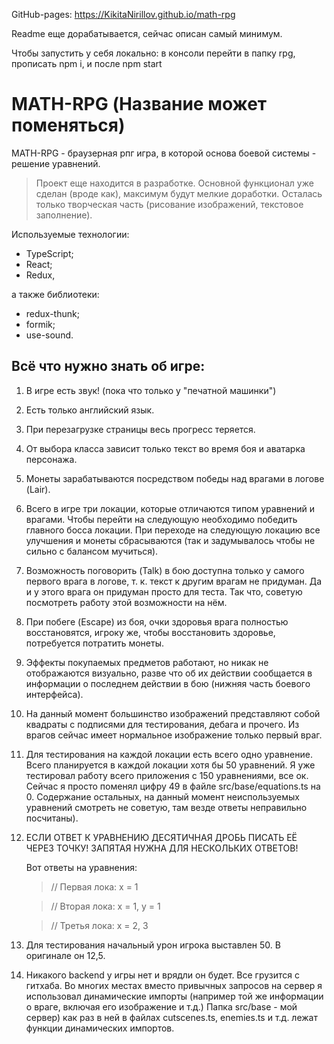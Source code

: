 GitHub-pages: https://KikitaNirillov.github.io/math-rpg

Readme еще дорабатывается, сейчас описан самый минимум.

Чтобы запустить у себя локально: в консоли перейти в папку rpg, прописать npm i, и после npm start
# MATH-RPG (Название может поменяться)

MATH-RPG - браузерная рпг игра, в которой основа боевой системы - решение уравнений.
>Проект еще находится в разработке. Основной функционал уже сделан (вроде как), максимум будут мелкие доработки. Осталась только творческая часть (рисование изображений, текстовое заполнение).

Используемые технологии: 
- TypeScript; 
- React; 
- Redux,

а также  библиотеки: 
- redux-thunk; 
- formik;
- use-sound. 

## Всё что нужно знать об игре:
1) В игре есть звук! (пока что только у "печатной машинки")
2) Есть только английский язык.
3) При перезагрузке страницы весь прогресс теряется.
4) От выбора класса зависит только текст во время боя и аватарка персонажа.
5) Монеты зарабатываются посредством победы над врагами в логове (Lair).
6) Всего в игре три локации, которые отличаются типом уравнений и врагами. Чтобы перейти на следующую необходимо победить главного босса локации. При переходе на следующую локацию все улучшения и монеты сбрасываются (так и задумывалось чтобы не сильно с балансом мучиться).
7) Возможность поговорить (Talk) в бою доступна только у самого первого врага в логове, т. к. текст к другим врагам не придуман. Да и у этого врага он придуман просто для теста. Так что, советую посмотреть работу этой возможности на нём. 
8) При побеге (Escape) из боя, очки здоровья врага полностью восстановятся, игроку же, чтобы восстановить здоровье, потребуется потратить монеты.
9) Эффекты покупаемых предметов работают, но никак не отображаются визуально, разве что об их действии сообщается в информации о последнем действии в бою (нижняя часть боевого интерфейса).
10) На данный момент большинство изображений представляют собой квадраты с подписями для тестирования, дебага и прочего. Из врагов сейчас имеет нормальное изображение только первый враг.
11) Для тестирования на каждой локации есть всего одно уравнение. Всего планируется в каждой локации хотя бы 50 уравнений. Я уже тестировал работу всего приложения с 150 уравнениями, все ок. Сейчас я просто поменял цифру 49 в файле src/base/equations.ts на 0. Содержание остальных, на данный момент неиспользуемых уравнений смотреть не советую, там везде ответы неправильно посчитаны).
12) ЕСЛИ ОТВЕТ К УРАВНЕНИЮ ДЕСЯТИЧНАЯ ДРОБЬ ПИСАТЬ ЕЁ ЧЕРЕЗ ТОЧКУ! ЗАПЯТАЯ НУЖНА ДЛЯ НЕСКОЛЬКИХ ОТВЕТОВ!

    Вот ответы на уравнения:
    > // Первая лока: x = 1 

    > // Вторая лока: x = 1, y = 1

    > // Третья лока: x = 2, 3
13) Для тестирования начальный урон игрока выставлен 50. В оригинале он 12,5.
14) Никакого backend у игры нет и врядли он будет. Все грузится с гитхаба. Во многих местах вместо привычных запросов на сервер я использовал динамические импорты (например той же информации о враге, включая его изображение и т.д.) Папка src/base - мой сервер) как раз в ней в файлах cutscenes.ts, enemies.ts и т.д. лежат функции динамических импортов.

